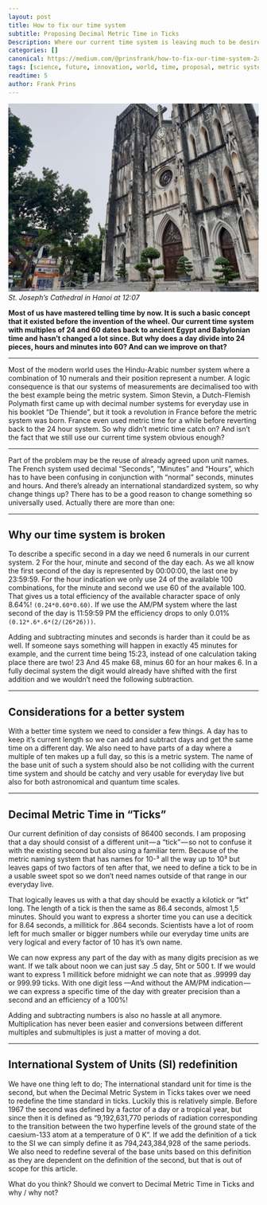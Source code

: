 ```yaml
---
layout: post
title: How to fix our time system
subtitle: Proposing Decimal Metric Time in Ticks
Description: Where our current time system is leaving much to be desired, i am taking a deep dive in what is wrong and how we can fix it. I am proposing an alternative with Decimal Metric Time in Ticks.
categories: []
canonical: https://medium.com/@prinsfrank/how-to-fix-our-time-system-2a4cedb8260b
tags: [science, future, innovation, world, time, proposal, metric system, decimal, standards]
readtime: 5
author: Frank Prins
---
```


![St Joseph's cathedral hanoi](/images/2019/01/header_time_system.jpg)
_St. Joseph’s Cathedral in Hanoi at 12:07_

**Most of us have mastered telling time by now. It is such a basic concept that it existed before the invention of the wheel. Our current time system with multiples of 24 and 60 dates back to ancient Egypt and Babylonian time and hasn’t changed a lot since. But why does a day divide into 24 pieces, hours and minutes into 60? And can we improve on that?**

---

Most of the modern world uses the Hindu-Arabic number system where a combination of 10 numerals and their position represent a number. A logic consequence is that our systems of measurements are decimalised too with the best example being the metric system. Simon Stevin, a Dutch-Flemish Polymath first came up with decimal number systems for everyday use in his booklet “De Thiende”, but it took a revolution in France before the metric system was born. France even used metric time for a while before reverting back to the 24 hour system. So why didn’t metric time catch on? And isn’t the fact that we still use our current time system obvious enough?

---

Part of the problem may be the reuse of already agreed upon unit names. The French system used decimal “Seconds”, “Minutes” and “Hours”, which has to have been confusing in conjunction with “normal” seconds, minutes and hours. And there’s already an international standardized system, so why change things up? There has to be a good reason to change something so universally used. Actually there are more than one:

---

## Why our time system is broken
To describe a specific second in a day we need 6 numerals in our current system. 2 For the hour, minute and second of the day each. As we all know the first second of the day is represented by 00:00:00, the last one by 23:59:59. For the hour indication we only use 24 of the available 100 combinations, for the minute and second we use 60 of the available 100. That gives us a total efficiency of the available character space of only 8.64%! `(0.24*0.60*0.60)`. If we use the AM/PM system where the last second of the day is 11:59:59 PM the efficiency drops to only 0.01% `(0.12*.6*.6*(2/(26*26)))`.

Adding and subtracting minutes and seconds is harder than it could be as well. If someone says something will happen in exactly 45 minutes for example, and the current time being 15:23, instead of one calculation taking place there are two! 23 And 45 make 68, minus 60 for an hour makes 6. In a fully decimal system the digit would already have shifted with the first addition and we wouldn’t need the following subtraction.

---

## Considerations for a better system
With a better time system we need to consider a few things. A day has to keep it’s current length so we can add and subtract days and get the same time on a different day. We also need to have parts of a day where a multiple of ten makes up a full day, so this is a metric system. The name of the base unit of such a system should also be not colliding with the current time system and should be catchy and very usable for everyday live but also for both astronomical and quantum time scales.

---

## Decimal Metric Time in “Ticks”
Our current definition of day consists of 86400 seconds. I am proposing that a day should consist of a different unit — a “tick” — so not to confuse it with the existing second but also using a familiar term. Because of the metric naming system that has names for 10-³ all the way up to 10³ but leaves gaps of two factors of ten after that, we need to define a tick to be in a usable sweet spot so we don’t need names outside of that range in our everyday live.

That logically leaves us with a that day should be exactly a kilotick or “kt” long. The length of a tick is then the same as 86.4 seconds, almost 1,5 minutes. Should you want to express a shorter time you can use a decitick for 8.64 seconds, a millitick for .864 seconds. Scientists have a lot of room left for much smaller or bigger numbers while our everyday time units are very logical and every factor of 10 has it’s own name.

We can now express any part of the day with as many digits precision as we want. If we talk about noon we can just say .5 day, 5ht or 500 t. If we would want to express 1 millitick before midnight we can note that as .99999 day or 999.99 ticks. With one digit less —And without the AM/PM indication — we can express a specific time of the day with greater precision than a second and an efficiency of a 100%!

Adding and subtracting numbers is also no hassle at all anymore. Multiplication has never been easier and conversions between different multiples and submultiples is just a matter of moving a dot.

---

## International System of Units (SI) redefinition
We have one thing left to do; The international standard unit for time is the second, but when the Decimal Metric System in Ticks takes over we need to redefine the time standard in ticks. Luckily this is relatively simple. Before 1967 the second was defined by a factor of a day or a tropical year, but since then it is defined as “9,192,631,770 periods of radiation corresponding to the transition between the two hyperfine levels of the ground state of the caesium-133 atom at a temperature of 0 K”. If we add the definition of a tick to the SI we can simply define it as 794,243,384,928 of the same periods. We also need to redefine several of the base units based on this definition as they are dependent on the definition of the second, but that is out of scope for this article.

What do you think? Should we convert to Decimal Metric Time in Ticks and why / why not?